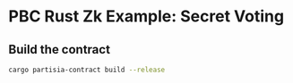 # PBC Rust Zk Example: Secret Voting

## Build the contract

```bash
cargo partisia-contract build --release
```